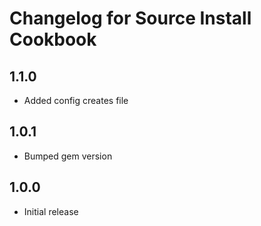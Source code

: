 # Changelog for Source Install Cookbook

## 1.1.0

* Added config creates file

## 1.0.1

* Bumped gem version

## 1.0.0

* Initial release
